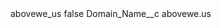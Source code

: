 <?xml version="1.0" encoding="UTF-8"?>
<CustomMetadata xmlns="http://soap.sforce.com/2006/04/metadata" xmlns:xsi="http://www.w3.org/2001/XMLSchema-instance" xmlns:xsd="http://www.w3.org/2001/XMLSchema">
    <label>abovewe_us</label>
    <protected>false</protected>
    <values>
        <field>Domain_Name__c</field>
        <value xsi:type="xsd:string">abovewe.us</value>
    </values>
</CustomMetadata>
